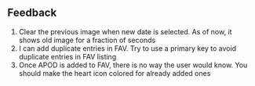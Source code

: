 
## Feedback

1. Clear the previous image when new date is selected. As of now, it shows old image for a fraction of seconds
2. I can add duplicate entries in FAV. Try to use a primary key to avoid duplicate entries in FAV listing
3. Once APOD is added to FAV, there is no way the user would know. You should make the heart icon colored for already added ones
